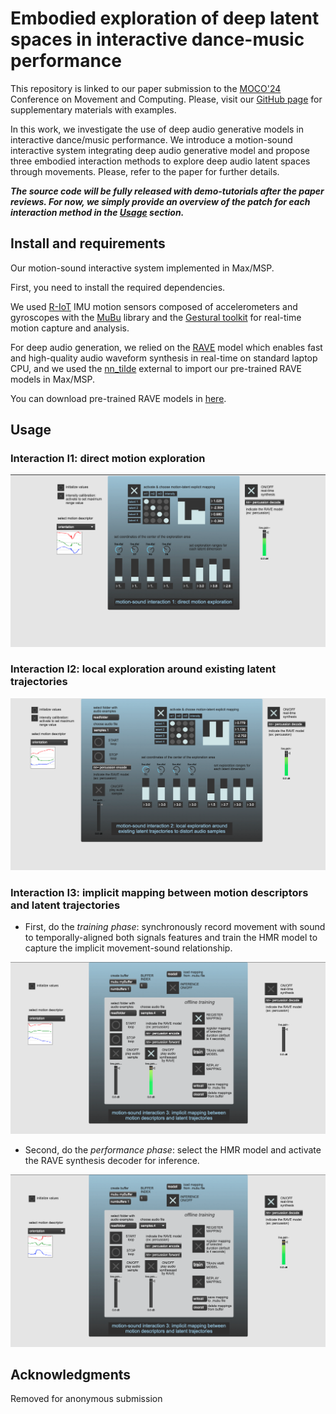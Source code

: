 # Embodied exploration of deep latent spaces in interactive dance-music performance

This repository is linked to our paper submission to the [MOCO'24](https://moco24.movementcomputing.org/) Conference on Movement and Computing. Please, visit our [GitHub page](https://anonymous4research1.github.io/embodied-latent-exploration/) for supplementary materials with examples.

In this work, we investigate the use of deep audio generative models in interactive dance/music performance. We introduce a motion-sound interactive system integrating deep audio generative model and propose three embodied interaction methods to explore deep audio latent spaces through movements. Please, refer to the paper for further details.



***The source code will be fully released with demo-tutorials after the paper reviews. For now, we simply provide an overview of the patch for each interaction method in the [Usage](#usage) section.***


## Install and requirements

Our motion-sound interactive system implemented in Max/MSP. 

First, you need to install the required dependencies.

We used [R-IoT](https://ismm.ircam.fr/riot/) IMU motion sensors composed of accelerometers and gyroscopes with the [MuBu](https://ismm.ircam.fr/mubu/) library and the [Gestural toolkit](https://github.com/ircam-ismm/Gestural-Sound-Toolkit) for real-time motion capture and analysis. 

For deep audio generation, we relied on the [RAVE](https://github.com/acids-ircam/RAVE) model which enables fast and high-quality audio waveform synthesis in real-time on standard laptop CPU, and we used the [nn_tilde](https://github.com/acids-ircam/nn_tilde) external to import our pre-trained RAVE models in Max/MSP. 

You can download pre-trained RAVE models in [here](https://acids-ircam.github.io/rave_models_download).

## Usage 

### Interaction I1: direct motion exploration

![interaction1](./docs/assets/img/interaction1.png)

### Interaction I2: local exploration around existing latent trajectories

![interaction2](./docs/assets/img/interaction2.png)


### Interaction I3: implicit mapping between motion descriptors and latent trajectories

- First, do the *training phase*: synchronously record movement with sound to temporally-aligned both signals features and train the HMR model to capture the implicit movement-sound relationship.

![interaction3_train](./docs/assets/img/interaction3_train.png)

- Second, do the *performance phase*: select the HMR model and activate the RAVE synthesis decoder for inference.

![interaction3_inference](./docs/assets/img/interaction3_inference.png)



## Acknowledgments

Removed for anonymous submission